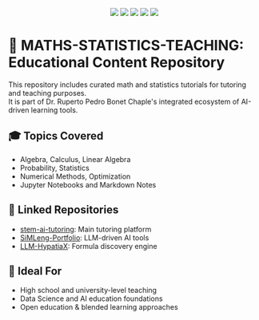 <p align="center">
  <a href="https://github.com/sednabcn/AQU-Portfolio"><img src="https://img.shields.io/badge/🌊 AQU--Portfolio-Coastal_Modeling-blue" /></a>
  <a href="https://github.com/sednabcn/SiMLeng-Portfolio"><img src="https://img.shields.io/badge/🤖 SiMLeng--Portfolio-AI_&_LLM-purple" /></a>
  <a href="https://github.com/sednabcn/LLM-HypatiaX"><img src="https://img.shields.io/badge/🧠 LLM--HypatiaX-Custom_LLMs-green" /></a>
  <a href="https://github.com/sednabcn/MATHS-STATISTICS-TEACHING"><img src="https://img.shields.io/badge/📘 Math_&_Stats_Tutoring-Education-blueviolet" /></a>
  <a href="https://github.com/sednabcn/stem-ai-tutoring"><img src="https://img.shields.io/badge/🧪 STEM--AI--Tutoring-Main_Site-orange" /></a>
</p>

# 📘 MATHS-STATISTICS-TEACHING: Educational Content Repository

This repository includes curated math and statistics tutorials for tutoring and teaching purposes.  
It is part of Dr. Ruperto Pedro Bonet Chaple's integrated ecosystem of AI-driven learning tools.

## 🎓 Topics Covered
- Algebra, Calculus, Linear Algebra
- Probability, Statistics
- Numerical Methods, Optimization
- Jupyter Notebooks and Markdown Notes

## 🔗 Linked Repositories
- [stem-ai-tutoring](https://github.com/sednabcn/stem-ai-tutoring): Main tutoring platform
- [SiMLeng-Portfolio](https://github.com/sednabcn/SiMLeng-Portfolio): LLM-driven AI tools
- [LLM-HypatiaX](https://github.com/sednabcn/LLM-HypatiaX): Formula discovery engine

## 🧠 Ideal For
- High school and university-level teaching
- Data Science and AI education foundations
- Open education & blended learning approaches
